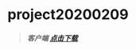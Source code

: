 # project20200209
>##### 客户端 [点击下载](https://github.com/DIDOUSUN/project20200209/wiki/DIDOU_demo--Client)

